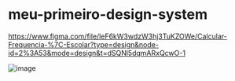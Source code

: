 # meu-primeiro-design-system

https://www.figma.com/file/leF6kW3wdzW3hj3TuKZOWe/Calcular-Frequencia-%7C-Escolar?type=design&node-id=2%3A53&mode=design&t=dSQNl5dqmARxQcwO-1

![image](https://github.com/josehenriques10/meu-primeiro-design-system/assets/137122689/d55372cd-4674-4dce-b382-61857cff1863)

